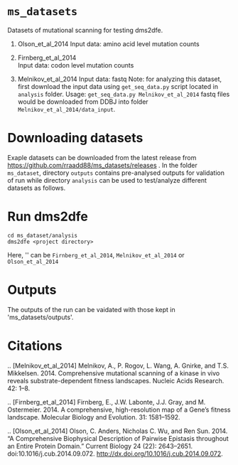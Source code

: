 # `ms_datasets`

Datasets of mutational scanning for testing dms2dfe.

1. Olson_et_al_2014
    Input data: amino acid level mutation counts

2. Firnberg_et_al_2014  
    Input data: codon level mutation counts

3. Melnikov_et_al_2014 
    Input data: fastq
    Note: for analyzing this dataset, first download the input data using `get_seq_data.py` script located in `analysis` folder.
        Usage: `get_seq_data.py Melnikov_et_al_2014`
        fastq files would be downloaded from DDBJ into folder `Melnikov_et_al_2014/data_input`. 

# Downloading datasets

Exaple datasets can be downloaded from the latest release from https://github.com/rraadd88/ms_datasets/releases .
In the folder `ms_dataset`, directory `outputs` contains pre-analysed outputs for validation of run while directory `analysis` can be used to test/analyze different datasets as follows. 

# Run dms2dfe

    cd ms_dataset/analysis
    dms2dfe <project directory>

Here, '<project directory>' can be `Firnberg_et_al_2014`, `Melnikov_et_al_2014` or `Olson_et_al_2014`

# Outputs

The outputs of the run can be vaidated with those kept in 'ms_datasets/outputs'.

# Citations

.. [Melnikov_et_al_2014] Melnikov, A., P. Rogov, L. Wang, A. Gnirke, and T.S. Mikkelsen. 2014. Comprehensive mutational scanning of a kinase in vivo reveals substrate-dependent fitness landscapes. Nucleic Acids Research. 42: 1–8.

.. [Firnberg_et_al_2014] Firnberg, E., J.W. Labonte, J.J. Gray, and M. Ostermeier. 2014. A comprehensive, high-resolution map of a Gene’s fitness landscape. Molecular Biology and Evolution. 31: 1581–1592.

.. [Olson_et_al_2014] Olson, C. Anders, Nicholas C. Wu, and Ren Sun. 2014. “A Comprehensive Biophysical Description of Pairwise Epistasis throughout an Entire Protein Domain.” Current Biology 24 (22): 2643–2651. doi:10.1016/j.cub.2014.09.072. http://dx.doi.org/10.1016/j.cub.2014.09.072.
